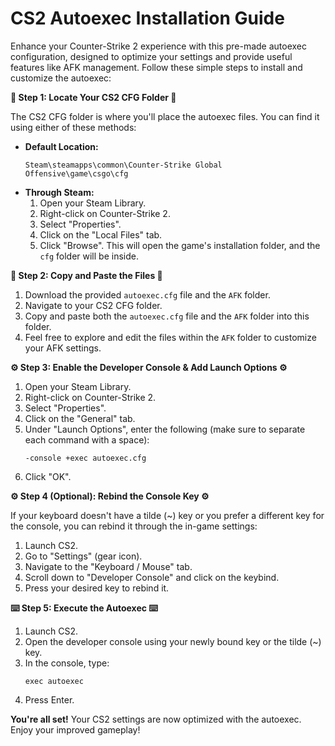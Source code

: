 # CS2 Autoexec Installation Guide

Enhance your Counter-Strike 2 experience with this pre-made autoexec configuration, designed to optimize your settings and provide useful features like AFK management. Follow these simple steps to install and customize the autoexec:

**📂 Step 1: Locate Your CS2 CFG Folder 📂**

The CS2 CFG folder is where you'll place the autoexec files. You can find it using either of these methods:

* **Default Location:**
  ```
  Steam\steamapps\common\Counter-Strike Global Offensive\game\csgo\cfg
  ```
* **Through Steam:**
  1. Open your Steam Library.
  2. Right-click on Counter-Strike 2.
  3. Select "Properties".
  4. Click on the "Local Files" tab.
  5. Click "Browse". This will open the game's installation folder, and the `cfg` folder will be inside.

**📂 Step 2: Copy and Paste the Files 📂**

1. Download the provided `autoexec.cfg` file and the `AFK` folder.
2. Navigate to your CS2 CFG folder.
3. Copy and paste both the `autoexec.cfg` file and the `AFK` folder into this folder.
4. Feel free to explore and edit the files within the `AFK` folder to customize your AFK settings.

**⚙️ Step 3: Enable the Developer Console & Add Launch Options ⚙️**

1. Open your Steam Library.
2. Right-click on Counter-Strike 2.
3. Select "Properties".
4. Click on the "General" tab.
5. Under "Launch Options", enter the following (make sure to separate each command with a space):
   ```
   -console +exec autoexec.cfg
   ```
6. Click "OK".

**⚙️ Step 4 (Optional): Rebind the Console Key ⚙️**

If your keyboard doesn't have a tilde (~) key or you prefer a different key for the console, you can rebind it through the in-game settings:

1. Launch CS2.
2. Go to "Settings" (gear icon).
3. Navigate to the "Keyboard / Mouse" tab.
4. Scroll down to "Developer Console" and click on the keybind.
5. Press your desired key to rebind it.

**⌨️ Step 5: Execute the Autoexec ⌨️**

1. Launch CS2.
2. Open the developer console using your newly bound key or the tilde (~) key.
3. In the console, type:
   ```
   exec autoexec
   ```
4. Press Enter.

**You're all set!** Your CS2 settings are now optimized with the autoexec. Enjoy your improved gameplay!

